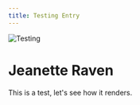 ```yaml
---
title: Testing Entry
---
```

![Testing](/assets/images/jeanette-raven-hero-desktop.webp)

# Jeanette Raven

This is a test, let's see how it renders.